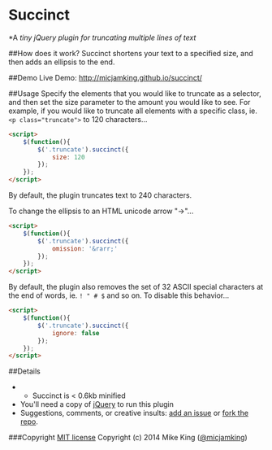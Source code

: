 Succinct
========

*A *tiny jQuery plugin for truncating multiple lines of text*

##How does it work?
Succinct shortens your text to a specified size, and then adds an ellipsis to the end.

##Demo
Live Demo: http://micjamking.github.io/succinct/

##Usage
Specify the elements that you would like to truncate as a selector, and then set the size parameter to the amount you would like to see.
For example, if you would like to truncate all elements with a specific class, ie. `<p class="truncate">` to 120 characters...

```html
<script>
    $(function(){
        $('.truncate').succinct({
            size: 120
        });
    });
</script>
```
By default, the plugin truncates text to 240 characters.

To change the ellipsis to an HTML unicode arrow "&rarr;"...

```html
<script>
    $(function(){
        $('.truncate').succinct({
            omission: '&rarr;'
        });
    });
</script>
```

By default, the plugin also removes the set of 32 ASCII special characters at the end of words, ie. `! " # $` and so on. To disable this behavior...

```html
<script>
    $(function(){
        $('.truncate').succinct({
            ignore: false
        });
    });
</script>
```

##Details
* * Succinct is < 0.6kb minified
* You'll need a copy of [jQuery](http://code.jquery.com/jquery-latest.min.js) to run this plugin
* Suggestions, comments, or creative insults: [add an issue](https://github.com/micjamking/succinct/issues/new) or [fork the repo](https://github.com/micjamking/succinct/fork).

###Copyright
[MIT license](http://opensource.org/licenses/MIT) Copyright (c) 2014 Mike King ([@micjamking](http://twitter.com/micjamking))
